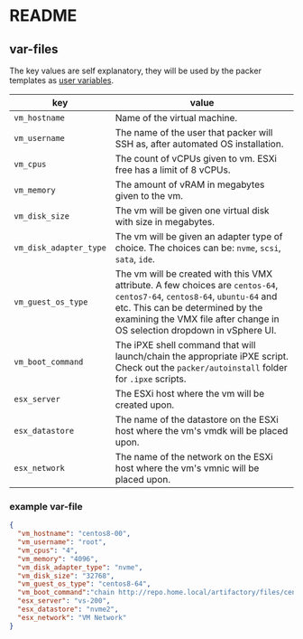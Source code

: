 # README
## var-files
The key values are self explanatory, they will be used by the packer templates as [user variables](https://packer.io/docs/templates/user-variables.html).

key | value
--- | ---
`vm_hostname` | Name of the virtual machine.
`vm_username` | The name of the user that packer will SSH as, after automated OS installation.
`vm_cpus` | The count of vCPUs given to vm.  ESXi free has a limit of 8 vCPUs.
`vm_memory` | The amount of vRAM in megabytes given to the vm.
`vm_disk_size` | The vm will be given one virtual disk with size in megabytes.
`vm_disk_adapter_type` | The vm will be given an adapter type of choice.  The choices can be: `nvme`, `scsi`, `sata`, `ide`.
`vm_guest_os_type` | The vm will be created with this VMX attribute. A few choices are `centos-64`, `centos7-64`, `centos8-64`, `ubuntu-64` and etc.  This can be determined by the examining the VMX file after change in OS selection dropdown in vSphere UI.
`vm_boot_command` | The iPXE shell command that will launch/chain the appropriate iPXE script.  Check out the `packer/autoinstall` folder for `.ipxe` scripts.
`esx_server` | The ESXi host where the vm will be created upon.
`esx_datastore` | The name of the datastore on the ESXi host where the vm's vmdk will be placed upon.
`esx_network` | The name of the network on the ESXi host where the vm's vmnic will be placed upon.

### example var-file
```json
{
  "vm_hostname": "centos8-00",
  "vm_username": "root",
  "vm_cpus": "4",
  "vm_memory": "4096",
  "vm_disk_adapter_type": "nvme",
  "vm_disk_size": "32768",
  "vm_guest_os_type": "centos8-64",
  "vm_boot_command":"chain http://repo.home.local/artifactory/files/centos8/centos8.ipxe",
  "esx_server": "vs-200",
  "esx_datastore": "nvme2",
  "esx_network": "VM Network"
}
```
